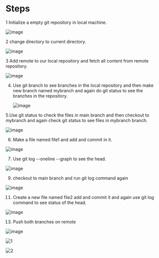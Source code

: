 # Steps 
1 Initialize a empty git repository in local machine.

![image](https://github.com/mokshgupta03/22BDO10061_MokshGupta/assets/115498284/ce01b677-9c37-44f5-ad1f-bdd0c94c5e4e)

 2 change directory to current directory.
 
 ![image](https://github.com/mokshgupta03/22BDO10061_MokshGupta/assets/115498284/00a00397-5509-479d-b64d-e8f95b018477)
 
 3 Add remote to our local repository and fetch all content from remote repository.
 
 ![image](https://github.com/mokshgupta03/22BDO10061_MokshGupta/assets/115498284/3c82f136-4f69-4669-b5e7-3d86d2b950eb)
 
4. Use git branch to see branches in the local repository and then make new branch named mybranch and again do git status to see the branches in the repository.
   
   ![image](https://github.com/mokshgupta03/22BDO10061_MokshGupta/assets/115498284/a55a7ba1-09cc-43c0-bf15-2b32efc65635)
   
 5.Use git status to check the files in main branch and then checkout to mybranch and again check git status to see files in mybranch branch.
 
 ![image](https://github.com/mokshgupta03/22BDO10061_MokshGupta/assets/115498284/924e655f-d753-4891-a9d0-734699a8c8ff)
 
 6. Make a file named file1 and add and commit in it.
 
 ![image](https://github.com/mokshgupta03/22BDO10061_MokshGupta/assets/115498284/e154f372-7fc7-4391-94b8-79e53e240f29)
 
 7. Use git log --oneline --graph to see the head.
    
 ![image](https://github.com/mokshgupta03/22BDO10061_MokshGupta/assets/115498284/1d4e404f-c95d-4871-8152-b5d5d5c9993d)
 
 9. checkout to main branch and run git log command again
     
 ![image](https://github.com/mokshgupta03/22BDO10061_MokshGupta/assets/115498284/5c0fe97e-5545-48be-9ab4-13f07489cd62)
 
 11. Create a new file named file2 add and commit it and again use git log command to see status of the head.
     
 ![image](https://github.com/mokshgupta03/22BDO10061_MokshGupta/assets/115498284/53bf729f-d452-44f3-bcfb-5b44f1b11c36)
 
 13. Push both branches on remote

 ![image](https://github.com/mokshgupta03/22BDO10061_MokshGupta/assets/115498284/881a00cc-8d50-4789-8e65-265a2eaa358b)




 ![1](https://github.com/mokshgupta03/22BDO10061_MokshGupta/assets/115498284/2c518c80-d6fd-4b8e-9530-fdd4150f5218)


 ![2](https://github.com/mokshgupta03/22BDO10061_MokshGupta/assets/115498284/7c965f2b-eafd-4448-b2d6-85633258b830)







 




